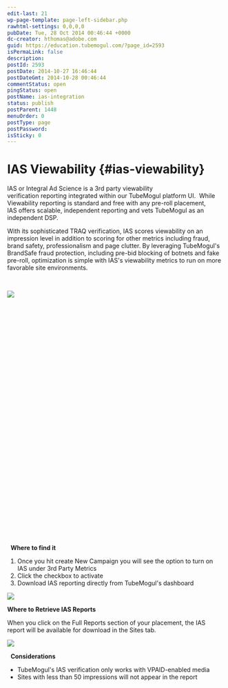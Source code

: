```yaml
---
edit-last: 21
wp-page-template: page-left-sidebar.php
rawhtml-settings: 0,0,0,0
pubDate: Tue, 28 Oct 2014 00:46:44 +0000
dc-creator: hthomas@adobe.com
guid: https://education.tubemogul.com/?page_id=2593
isPermaLink: false
description: 
postId: 2593
postDate: 2014-10-27 16:46:44
postDateGmt: 2014-10-28 00:46:44
commentStatus: open
pingStatus: open
postName: ias-integration
status: publish
postParent: 1448
menuOrder: 0
postType: page
postPassword: 
isSticky: 0
---
```


# IAS Viewability {#ias-viewability}

IAS or Integral Ad Science is a 3rd party viewability verification&nbsp;reporting&nbsp;integrated within our TubeMogul platform UI. &nbsp;While Viewability reporting is standard and free with any pre-roll placement, IAS&nbsp;offers scalable, independent reporting and vets TubeMogul as an independent DSP.

With its sophisticated TRAQ verification, IAS scores viewability on an impression level in addition to scoring for other metrics including fraud, brand safety, professionalism and page clutter. By leveraging TubeMogul's BrandSafe fraud protection, including pre-bid blocking of botnets and fake pre-roll, optimization is simple with IAS's viewability metrics to run on more favorable site environments.

&nbsp;

![](https://help.tubemogul.com:8443/download/attachments/2786016/Screen%20Shot%202014-10-24%20at%206.58.15%20PM.png?version=1&modificationDate=1414203518000&api=v2)

&nbsp;

&nbsp;

&nbsp;

&nbsp;

&nbsp;

&nbsp;

&nbsp;

&nbsp;

&nbsp;

&nbsp;

&nbsp;

&nbsp;

&nbsp;

&nbsp;

&nbsp;

&nbsp;

&nbsp;

&nbsp;

&nbsp;
**Where to find it**

1. Once you hit create New Campaign you will see the option to turn on IAS under 3rd Party Metrics
1. Click the checkbox to activate
1. Download IAS reporting directly from TubeMogul's dashboard

![](https://help.tubemogul.com:8443/download/attachments/2786016/Screen%20Shot%202014-10-24%20at%206.55.10%20PM.png?version=1&modificationDate=1414203518000&api=v2)

**Where to Retrieve IAS Reports**

When you click on the Full Reports section of your placement, the IAS report will be available for download in the Sites tab.

![](https://help.tubemogul.com:8443/download/attachments/2786016/Screen%20Shot%202014-10-24%20at%207.15.57%20PM.png?version=1&modificationDate=1414203518000&api=v2)

&nbsp;
**Considerations**

* TubeMogul's IAS verification only works with VPAID-enabled media
* Sites with less than 50 impressions will not appear in the report

&nbsp;

&nbsp;
&nbsp; 